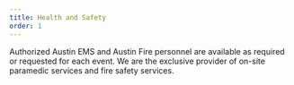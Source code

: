 ```yaml
---
title: Health and Safety
order: 1
---
```


Authorized Austin EMS and Austin Fire personnel are available as required or requested for each event.
We are the exclusive provider of on-site paramedic services and fire safety services. 
